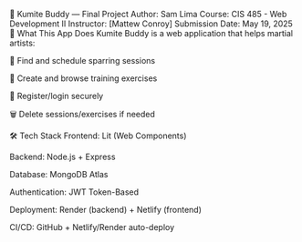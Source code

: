 🥋 Kumite Buddy — Final Project
Author: Sam Lima
Course: CIS 485 - Web Development II
Instructor: [Mattew Conroy]
Submission Date: May 19, 2025
🚀 What This App Does
Kumite Buddy is a web application that helps martial artists:

🥊 Find and schedule sparring sessions

💪 Create and browse training exercises

🔐 Register/login securely

🗑️ Delete sessions/exercises if needed

🛠️ Tech Stack
Frontend: Lit (Web Components)

Backend: Node.js + Express

Database: MongoDB Atlas

Authentication: JWT Token-Based

Deployment: Render (backend) + Netlify (frontend)

CI/CD: GitHub + Netlify/Render auto-deploy
